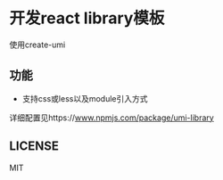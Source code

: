 # 开发react library模板

使用create-umi

## 功能

- 支持css或less以及module引入方式

详细配置见https://www.npmjs.com/package/umi-library

## LICENSE

MIT
